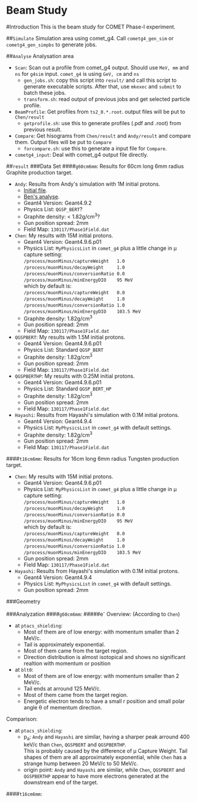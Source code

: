 Beam Study
===

#Introduction
This is the beam study for COMET Phase-I experiment.  

##``Simulate``
Simulation area using comet_g4. Call ``cometg4_gen_sim`` or ``cometg4_gen_simpbs`` to generate jobs.

##``Analyse``
Analysation area
* ``Scan``: Scan out a profile from comet_g4 output. Should use ``MeV, mm`` and ``ns`` for ``g4sim`` input.
  ``comet_g4`` is using ``GeV, cm`` and ``ns``
  * ``gen_jobs.sh``: copy this script into ``result/`` and call this script to generate executable scripts.
    After that, use ``mkexec`` and ``submit`` to batch these jobs.
  * ``transform.sh``: read output of previous jobs and get selected particle profile.
* ``BeamProfile``: Get profiles from ``ts2_0.*.root``. output files will be put to ``Chen/result``
  * ``getprofile.sh``: use this to generate profiles (.pdf and .root) from previous result.
* ``Compare``: Get hisograms from ``Chen/result`` and ``Andy/result`` and compare them. Output files will be put to ``Compare``
  * ``forcompare.sh``: use this to generate a input file for ``Compare``.
* ``cometg4_input``: Deal with comet_g4 output file directly.

##``result``
###Data Set
####``g60cm6mm``: Results for 60cm long 6mm radius Graphite production target.
  * `Andy`: Results from Andy's simulation with 1M initial protons.  
    * [Initial file](http://www.hep.ucl.ac.uk/lfv/comet/data/graphite-proton-target/).  
    * [Ben's analyse](http://www.hep.ph.ic.ac.uk/~bek07/comet_plots/20130702_graphite/).  
    * Geant4 Version: Geant4.9.2  
    * Physics List: ``QGSP_BERT``?  
    * Graphite density:  < 1.82g/cm<sup>3</sup>?  
    * Gun position spread: 2mm  
    * Field Map: ``130117/Phase1Field.dat``  
  * ``Chen``: My results with 15M initial protons.  
    * Geant4 Version: Geant4.9.6.p01  
    * Physics List: ``MyPhysicsList`` in ``comet_g4`` plus a little change in &mu; capture setting:  
      ``/process/muonMinus/captureWeight   1.0``  
      ``/process/muonMinus/decayWeight     1.0``  
      ``/process/muonMinus/conversionRatio 0.0``  
      ``/process/muonMinus/minEnergyDIO    95 MeV``  
      which by default is:  
      ``/process/muonMinus/captureWeight   0.0``  
      ``/process/muonMinus/decayWeight     1.0``  
      ``/process/muonMinus/conversionRatio 1.0``  
      ``/process/muonMinus/minEnergyDIO    103.5 MeV``  
    * Graphite density: 1.82g/cm<sup>3</sup>  
    * Gun position spread: 2mm  
    * Field Map: ``130117/Phase1Field.dat``  
  * ``QGSPBERT``: My results with 1.5M initial protons.  
    * Geant4 Version: Geant4.9.6.p01  
    * Physics List: Standard ``QGSP_BERT``  
    * Graphite density: 1.82g/cm<sup>3</sup>  
    * Gun position spread: 2mm  
    * Field Map: ``130117/Phase1Field.dat``  
  * ``QGSPBERTHP``: My results with 0.25M initial protons.  
    * Geant4 Version: Geant4.9.6.p01  
    * Physics List: Standard ``QGSP_BERT_HP``  
    * Graphite density: 1.82g/cm<sup>3</sup>  
    * Gun position spread: 2mm  
    * Field Map: ``130117/Phase1Field.dat``  
  * `Hayashi`: Results from Hayashi's simulation with 0.1M initial protons.  
    * Geant4 Version: Geant4.9.4  
    * Physics List: ``MyPhysicsList`` in ``comet_g4`` with default settings.  
    * Graphite density: 1.82g/cm<sup>3</sup>  
    * Gun position spread: 2mm  
    * Field Map: ``130117/Phase1Field.dat``  

####``t16cm6mm``: Results for 16cm long 6mm radius Tungsten production target.
  * ``Chen``: My results with 15M initial protons.  
    * Geant4 Version: Geant4.9.6.p01  
    * Physics List: ``MyPhysicsList`` in ``comet_g4`` plus a little change in &mu; capture setting:  
      ``/process/muonMinus/captureWeight   1.0``  
      ``/process/muonMinus/decayWeight     1.0``  
      ``/process/muonMinus/conversionRatio 0.0``  
      ``/process/muonMinus/minEnergyDIO    95 MeV``  
      which by default is:  
      ``/process/muonMinus/captureWeight   0.0``  
      ``/process/muonMinus/decayWeight     1.0``  
      ``/process/muonMinus/conversionRatio 1.0``  
      ``/process/muonMinus/minEnergyDIO    103.5 MeV``
    * Gun position spread: 2mm  
    * Field Map: ``130117/Phase1Field.dat``  
  * `Hayashi`: Results from Hayashi's simulation with 0.1M initial protons.  
    * Geant4 Version: Geant4.9.4  
    * Physics List: ``MyPhysicsList`` in ``comet_g4`` with default settings.
    * Gun position spread: 2mm

###Geometry

###Analyzation
####``g60cm6mm``: 
#####e<sup>-</sup>
Overview: (According to ``Chen``)  
* at `ptacs_shielding`:
  * Most of them are of low energy: with momentum smaller than 2 MeV/c.
  * Tail is approximately exponential.
  * Most of them came from the target region.
  * Direction distribution is almost isotopical and shows no significant realtion with momentum or position
* at `blt0`:
  * Most of them are of low energy: with momentum smaller than 2 MeV/c.
  * Tail ends at arround 125 MeV/c.
  * Most of them came from the target region.
  * Energetic electron tends to have a small r position and small polar angle &theta; of mementum direction.  

Comparison:
* at `ptacs_shielding`:
  * p<sub>a</sub>: ``Andy`` and ``Hayashi`` are similar, having a sharper peak arround 400 keV/c than ``Chen``, ``QGSPBERT`` and ``QGSPBERTHP``.  
    This is probably caused by the difference of &mu; Capture Weight.
    Tail shapes of them are all approximately exponential, while ``Chen`` has a strange hump between 20 MeV/c to 50 MeV/c.
  * origin point: ``Andy`` and ``Hayashi`` are similar, while ``Chen``, ``QGSPBERT`` and ``QGSPBERTHP`` appear to have more electrons generated at the downstream end of the target.  
  

####``t16cm6mm``: 
